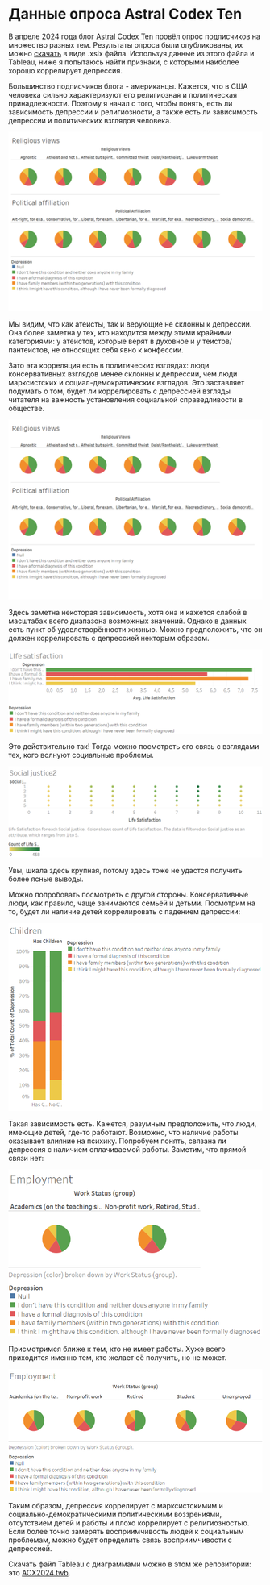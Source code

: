 # Данные опроса Astral Codex Ten

В апреле 2024 года блог [Astral Codex Ten](astralcodexten.com) провёл опрос подписчиков на множество разных тем.
Результаты опроса были опубликованы, их можно [скачать](https://www.astralcodexten.com/p/acx-survey-results-2024) в виде .xslx файла.
Используя данные из этого файла и Tableau, ниже я попытаюсь найти признаки, с которыми наиболее хорошо коррелирует депрессия.

Большинство подписчиков блога - американцы.
Кажется, что в США человека сильно характеризуют его религиозная и политическая принадлежности.
Поэтому я начал с того, чтобы понять, есть ли зависимость депрессии и религиозности, а также есть ли зависимость депрессии и политических взглядов человека.

![Politics and Religion pie charts](politics.png)

Мы видим, что как атеисты, так и верующие не склонны к депрессии.
Она более заметна у тех, кто находится между этими крайними категориями: у атеистов, которые верят в духовное и у теистов/пантеистов, не относящих себя явно к конфессии.

Зато эта корреляция есть в политических взглядах: люди консервативных взглядов менее склонны к депрессии, чем люди марксистских и социал-демократических взглядов.
Это заставляет подумать о том, будет ли коррелировать с депрессией взгляды читателя на важность установления социальной справедливости в обществе.

![Social justice chart](politics.png "Связь восприятия социальной справедливости и депрессии")

Здесь заметна некоторая зависимость, хотя она и кажется слабой в масштабах всего диапазона возможных значений.
Однако в данных есть пункт об удовлетворённости жизнью. Можно предположить, что он должен коррелировать с депрессией некторым образом.

![Life satisfaction chart](ls.png "Уровень удовлетворённости жизнью")

Это действительно так!
Тогда можно посмотреть его связь с взглядами тех, кого волнуют социальные проблемы.

![Life Satisfaction & Social Justice](sj2.png "Зависимость уловлетворённости жизнью от восприятия социальной справедливости")

Увы, шкала здесь крупная, потому здесь тоже не удастся получить более ясные выводы.

Можно попробовать посмотреть с другой стороны.
Консервативные люди, как правило, чаще занимаются семьёй и детьми.
Посмотрим на то, будет ли наличие детей коррелировать с падением депрессии:

![](children.png "Связь наличия детей и депрессии")

Такая зависимость есть.
Кажется, разумным предположить, что люди, имеющие детей, где-то работают.
Возможно, что наличие работы оказывает влияние на психику.
Попробуем понять, связана ли депрессия с наличием оплачиваемой работы.
Заметим, что прямой связи нет:

![Диаграмма занятости](employment.png "Занятость")

Присмотримся ближе к тем, кто не имеет работы.
Хуже всего приходится именно тем, кто желает её получить, но не может.

![Диаграмма занятости без группировки по неработающим](employment2.png "Занятость")

Таким образом, депрессия коррелирует с марксистскимим и социально-демократическими политическими воззрениями, отсутствием детей и работы и плохо коррелирует с религиозностью.
Если более точно замерять восприимчивость людей к социальным проблемам, можно будет определить связь восприимчивости с депрессией.

Скачать файл Tableau с диаграммами можно в этом же репозитории: это [ACX2024.twb](https://github.com/zyavgarov/depression_causes/ACX2024.twb).